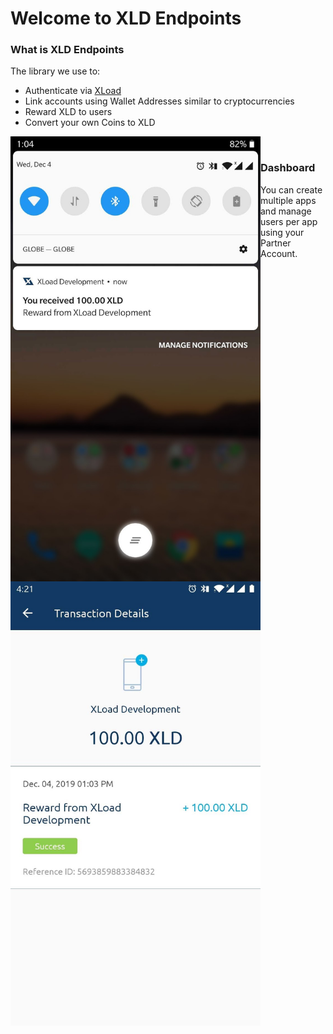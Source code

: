 # Welcome to XLD Endpoints

### What is XLD Endpoints

The library we use to:
- Authenticate via [XLoad](https://www.xload.io)
- Link accounts using Wallet Addresses similar to cryptocurrencies
- Reward XLD to users
- Convert your own Coins to XLD

<p align="center">
  <img align="left" width="400" src="https://raw.githubusercontent.com/XLDTechLabs/XLD-Endpoints/master/assets/reward-1.jpg"/>
  <img align="left" width="400" src="https://raw.githubusercontent.com/XLDTechLabs/XLD-Endpoints/master/assets/reward-2.jpg"/>
</p>

<br/>

### Dashboard

You can create multiple apps and manage users per app using your Partner Account.

